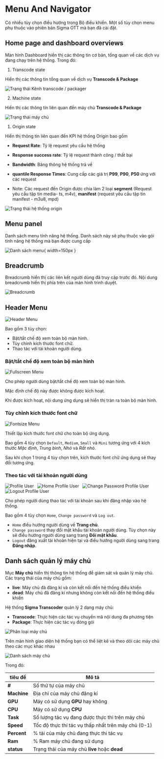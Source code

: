 # Menu And Navigator

Có nhiều tùy chọn điều hướng trong Bộ điều khiển. Một số tùy chọn menu phụ thuộc vào phiên bản Sigma OTT mà bạn đã cài đặt.

## Home page and dashboard overviews

Màn hình Dashboard hiển thị các thông tin cơ bản, tổng quan về các dịch vụ đang chạy trên hệ thống. Trong đó:

1. Transcode state

Hiển thị các thông tin tổng quan về dịch vụ **Transcode & Package**

![Trạng thái Kênh transcode / packager](../images/um-dashboard/transcode.png)

2. Machine state

Hiển thị các thông tin liên quan đến máy chủ **Transcode & Package**

![Trạng thái máy chủ](../images/um-dashboard/machine.png)

1. Origin state

Hiển thị thông tin liên quan đến KPI hệ thống Origin bao gồm

*  **Request Rate**: Tỷ lệ request yêu cầu hệ thống
*  **Response success rate**: Tỷ lệ request thành công / thất bại
*  **Bandwidth**: Băng thông hệ thống trả về
*  **quantile Response Times**: Cung cấp các giá trị **P99**, **P90**, **P50** ứng với các request

* Note: Các request đến Origin được chia làm 2 loại **segment** (Request yêu cầu tập tin media- ts, m4v), **manifest** (request yêu cầu tập tin manifest - m3u8, mpd)


![Trạng thái hệ thống origin](../images/um-dashboard/origin.png)

## **Menu panel**

Danh sách menu tính năng hệ thống. Danh sách này sẽ phụ thuộc vào gói tính năng hệ thống mà bạn được cung cấp

![Danh sách menu](../images/um-panel-menu.png){ width=150px }


## Breadcrumb

Breadcrumb hiển thị các liên kết người dùng đã truy cập trước đó. Nội dung breadcrumb hiển thị phía trên của màn hình trình duyệt.

![Breadcrumb](../images/um-breadcrumb/sample.png)


## Header Menu

![Header Menu](../images/um-header-menu/main.png)

Bao gồm 3 tùy chọn:

- Bật/tắt chế độ xem toàn bộ màn hình.
- Tùy chỉnh kích thước font chữ.
- Thao tác với tài khoản người dùng.

### Bật/tắt chế độ xem toàn bộ màn hình

![Fullscreen Menu](../images/um-header-menu/fullscreen.jpg)

Cho phép người dùng bật/tắt chế độ xem toàn bộ màn hình.

Mặc định chế độ này được không được kích hoạt.

Khi được kích hoạt, nội dung ứng dụng sẽ hiển thị tràn ra toàn bộ màn hình.

### Tùy chỉnh kích thước font chữ

![Fontsize Menu](../images/um-header-menu/font-size.jpg)

Thiết lập kích thước font chữ cho toàn bộ ứng dụng.

Bao gồm 4 tùy chọn `Default`, `Medium`, `Small` và `Mini` tương ứng với 4 kích thước *Mặc định*, *Trung bình*, *Nhỏ* và *Rất nhỏ*.

Sau khi chọn 1 trong 4 tùy chọn trên, kích thước font chữ ứng dụng sẽ thay đổi tương ứng.

### Theo tác với tài khoản người dùng

![Profile User](../images/um-header-menu/profile.jpg)&ensp; ![Home Profile User](../images/um-header-menu/home-profile.jpg)&ensp; ![Change Password Profile User](../images/um-header-menu/change-pwd-profile.jpg)&ensp; ![Logout Profile User](../images/um-header-menu/logout-profile.jpg)

Cho phép người dùng thao tác với tài khoản sau khi đăng nhập vào hệ thống.

Bao gồm 4 tùy chọn `Home`, `Change password` và `Log out`.

- `Home` điều hướng người dùng về **Trang chủ**.
- `Change password` thay đổi mật khẩu tài khoản người dùng. Tùy chọn này sẽ điều hướng người dùng sang trang **Đổi mật khẩu**.
- `Logout` đăng xuất tài khoản hiện tại và điều hướng người dùng sang trang **Đăng nhập**.


## Danh sách quản lý máy chủ

Mục  **Máy chủ** hiển thị thông tin hệ thống để giám sát và quản lý máy chủ. Các trạng thái của máy chủ gồm:

* **live**: Máy chủ đã đăng kí và còn kết nối đến hệ thống điểu khiển
* **dead**: Máy chủ đã đăng kí nhưng không còn kết nối đến hệ thống điều khiển

Hệ thống **Sigma Transcoder** quản lý 2 dạng máy chủ:

* **Transcode**: Thực hiện các tác vụ chuyển mã nội dung đa phương tiện
* **Package**: Thực hiện các tác vụ đóng gói

![Phân loại máy chủ](../images/um-machine-tab.png)

Trên màn hình giao diện hệ thống bạn có thể liệt kê và theo dõi các máy chủ theo các mục khác nhau


![Danh sách máy chủ](../images/um-machine-list.png)

Trong đó:


| tiêu đề     | Mô tả                                               |
| ----------- | --------------------------------------------------- |
| **#**       | Số thứ tự của máy chủ                               |
| **Machine** | Địa chỉ của máy chủ đăng kí                         |
| **GPU**     | Máy có sử dụng **GPU** hay không                    |
| **CPU**     | Máy có sử dụng **CPU**                              |
| **Task**    | Số lượng tác vụ đang được thực thi trên máy chủ     |
| **Speed**   | Tốc độ thực thi tác vụ thấp nhất trên máy chủ (0-1) |
| **Percent** | % tải của máy chủ đang thực thi tác vụ              |
| **Ram**     | % Ram máy chủ đang sử dụng                          |
| **status**  | Trạng thái của máy chủ **live** hoặc **dead**       |

